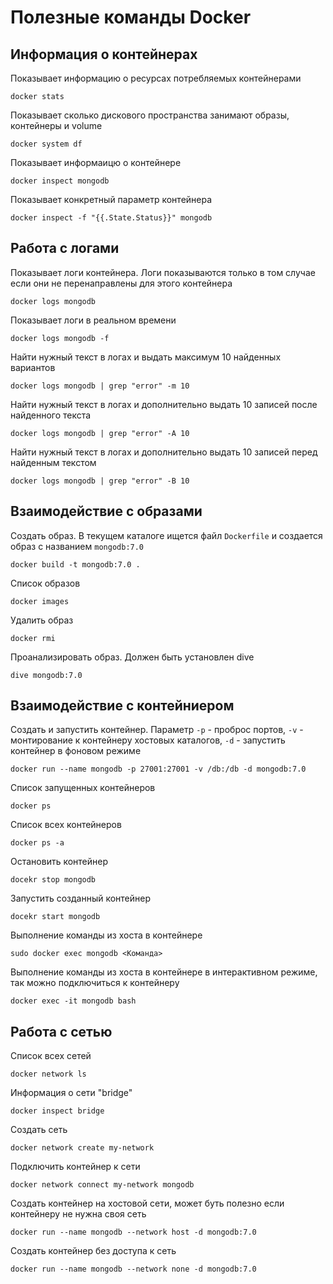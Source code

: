 # Полезные команды Docker

## Информация о контейнерах
Показывает информацию о ресурсах потребляемых контейнерами

    docker stats

Показывает сколько дискового пространства занимают образы, контейнеры и volume

    docker system df

Показывает информаицю о контейнере

    docker inspect mongodb

Показывает конкретный параметр контейнера

    docker inspect -f "{{.State.Status}}" mongodb

## Работа с логами
Показывает логи контейнера. Логи показываются только в том случае если они не перенаправлены для этого контейнера

    docker logs mongodb

Показывает логи в реальном времени

    docker logs mongodb -f

Найти нужный текст в логах и выдать максимум 10 найденных вариантов

    docker logs mongodb | grep "error" -m 10

Найти нужный текст в логах и дополнительно выдать 10 записей после найденного текста

    docker logs mongodb | grep "error" -A 10

Найти нужный текст в логах и дополнительно выдать 10 записей перед найденным текстом

    docker logs mongodb | grep "error" -B 10


## Взаимодействие с образами
Создать образ. В текущем каталоге ищется файл `Dockerfile` и создается образ с названием `mongodb:7.0`

    docker build -t mongodb:7.0 .

Список образов

    docker images

Удалить образ

    docker rmi

Проанализировать образ. Должен быть установлен dive

    dive mongodb:7.0

## Взаимодействие с контейниером
Создать и запустить контейнер. Параметр `-p` - проброс портов, `-v` - монтирование к контейнеру хостовых каталогов, `-d` - запустить контейнер в фоновом режиме

    docker run --name mongodb -p 27001:27001 -v /db:/db -d mongodb:7.0

Список запущенных контейнеров

    docker ps

Список всех контейнеров

    docker ps -a

Остановить контейнер

    docekr stop mongodb

Запустить созданный контейнер

    docekr start mongodb


Выполнение команды из хоста в контейнере

    sudo docker exec mongodb <Команда>

Выполнение команды из хоста в контейнере в интерактивном режиме, так можно подключиться к контейнеру

    docker exec -it mongodb bash

## Работа с сетью
Список всех сетей

    docker network ls

Информация о сети "bridge"

    docker inspect bridge

Создать сеть

    docker network create my-network

Подключить контейнер к сети

    docker network connect my-network mongodb

Создать контейнер на хостовой сети, может буть полезно если контейнеру не нужна своя сеть

    docker run --name mongodb --network host -d mongodb:7.0

Создать контейнер без доступа к сеть

    docker run --name mongodb --network none -d mongodb:7.0